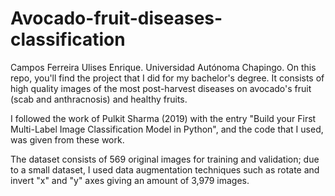 # Avocado-fruit-diseases-classification
Campos Ferreira Ulises Enrique. Universidad Autónoma Chapingo.
On this repo, you'll find the project that I did for my bachelor's degree.
It consists of high quality images of the most post-harvest diseases on avocado's fruit (scab and anthracnosis) and healthy fruits.

I followed the work of Pulkit Sharma (2019) with the entry "Build your First Multi-Label Image Classification Model in Python", and the code that I used, was given from these work.

The dataset consists of 569 original images for training and validation; due to a small dataset, I used data augmentation techniques such as rotate and invert "x" and "y" axes giving an amount of 3,979 images.
